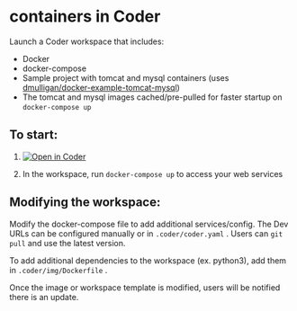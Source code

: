 # containers in Coder

Launch a Coder workspace that includes:

* Docker
* docker-compose
* Sample project with tomcat and mysql containers (uses [dmulligan/docker-example-tomcat-mysql](https://github.com/dmulligan/docker-example-tomcat-mysql))
* The tomcat and mysql images cached/pre-pulled for faster startup on `docker-compose up`

## To start:

1. [![Open in Coder](https://cdn.coder.com/embed-button.svg)](https://dev.coding.pics/wac/build?project_oauth_service=github&template_oauth_service=github&project_url=git@github.com:bpmct/containers-in-coder.git&template_url=https://github.com/bpmct/containers-in-coder.git&template_ref=main&template_filepath=.coder/coder.yaml)

1. In the workspace, run `docker-compose up` to access your web services

## Modifying the workspace: 

Modify the docker-compose file to add additional services/config. The Dev URLs can be configured manually or in `.coder/coder.yaml` . Users can `git pull` and use the latest version.

To add additional dependencies to the workspace (ex. python3), add them in `.coder/img/Dockerfile` .

Once the image or workspace template is modified, users will be notified there is an update.
